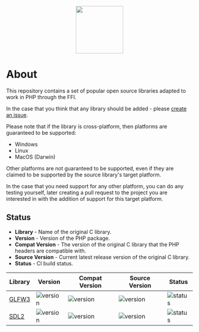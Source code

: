 <p align="center">
    <a href="https://github.com/ffi-libs">
        <img src="https://avatars.githubusercontent.com/u/101121010?s=256" width="128" />
    </a>
</p>

# About

This repository contains a set of popular open source libraries adapted to 
work in PHP through the FFI.

In the case that you think that any library should be added - please [create 
an issue](https://github.com/php-ffi-libs/.github/issues).

Please note that if the library is cross-platform, then platforms are guaranteed 
to be supported:
- Windows
- Linux
- MacOS (Darwin)

Other platforms are not guaranteed to be supported, even if they are claimed 
to be supported by the source library's target platform.

In the case that you need support for any other platform, you can do any 
testing yourself, later creating a pull request to the project you are 
interested in with the addition of support for this target platform.

## Status

- **Library** - Name of the original C library.
- **Version** - Version of the PHP package.
- **Compat Version** - The version of the original C library that the PHP
  headers are compatible with.
- **Source Version** - Current latest release version of the original C library.
- **Status** - CI build status.

| Library                                                | Version                                                           | Compat Version                                                  | Source Version                                                                             | Status                                                                             |
|--------------------------------------------------------|-------------------------------------------------------------------|-----------------------------------------------------------------|--------------------------------------------------------------------------------------------|------------------------------------------------------------------------------------|
| [GLFW3](https://github.com/php-ffi-libs/glfw3-headers) | ![version](https://poser.pugx.org/ffi-libs/glfw3-headers/version) | ![version](https://img.shields.io/badge/GLFW3-3.3.6-cc3c20.svg) | ![version](https://img.shields.io/github/v/release/glfw/glfw?color=cc3c20&label=GLFW3)     | ![status](https://github.com/php-ffi-libs/glfw3-headers/workflows/build/badge.svg) |
| [SDL2](https://github.com/php-ffi-libs/sdl2-headers)   | ![version](https://poser.pugx.org/ffi-libs/sdl2-headers/version)  | ![version](https://img.shields.io/badge/SDL2-2.0.20-cc3c20.svg) | ![version](https://img.shields.io/github/v/release/libsdl-org/SDL?color=cc3c20&label=SDL2) | ![status](https://github.com/php-ffi-libs/sdl2-headers/workflows/build/badge.svg)  |
